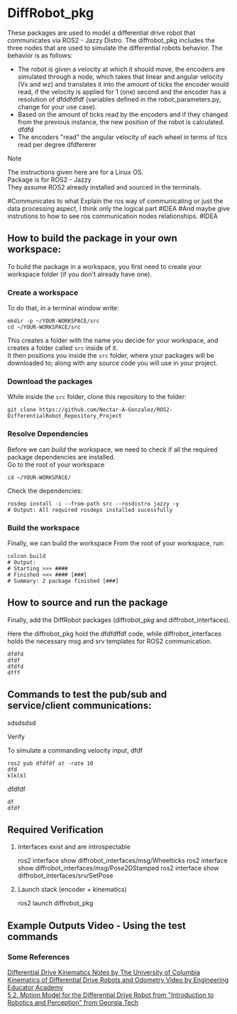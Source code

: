 # DiffRobot_pkg
These packages are used to model a differential drive robot that communicates via ROS2 - Jazzy Distro.
The diffrobot_pkg includes the three nodes that are used to simulate the differential robots behavior.
The behavior is as follows:<br>
- The robot is given a velocity at which it should move, the encoders are simulated through a node, which takes that linear and angular velocity (Vx and wz) and translates it into the amount of ticks the encoder would read, if the velocity is applied for 1 (one) second and the encoder has a resolution of dfddfdfdf (variables defined in the robot_parameters.py, change for your use case).<br>
- Based on the amount of ticks read by the encoders and if they changed from the previous instance, the new position of the robot is calculated.<br>
dfdfd
- The encoders "read" the angular velocity of each wheel in terms of tics read per degree dfdfererer
 
> [!Note] 
> The instructions given here are for a Linux OS.<br>
> Package is for ROS2 - Jazzy <br>
> They assume ROS2 already installed and sourced in the terminals.<br>

#Communicates to what Explain the ros way of communicating or just the data processing aspect, I think only the logical part #IDEA
#And maybe give instrutions to how to see ros communication nodes relationships. #IDEA

## How to build the package in your own workspace:
To build the package in a workspace, you first need to create your workspace folder (if you don't already have one).<br>

### Create a workspace
To do that, in a terminal window write:

    mkdir -p ~/YOUR-WORKSPACE/src 
    cd ~/YOUR-WORKSPACE/src

This creates a folder with the name you decide for your workspace, and creates a folder called `src` inside of it.<br>
It then positions you inside the `src` folder, where your packages will be downloaded to; along with any source code you will use in your project.

### Download the packages
While inside the `src` folder, clone this repository to the folder:

    git clone https://github.com/Nectar-A-Gonzalez/ROS2-DifferentialRobot_Repository_Project

### Resolve Dependencies
Before we can _build_ the workspace, we need to check if all the required package dependencies are installed.<br>
Go to the root of your workspace
    
    cd ~/YOUR-WORKSPACE/

Check the dependencies:

    rosdep install -i --from-path src --rosdistro jazzy -y
    # Output: All required rosdeps installed sucessfully

### Build the workspace
Finally, we can build the workspace
From the root of your workspace, run:
    
    colcon build
    # Output:
    # Starting >>> ####
    # Finished <<< #### [###]
    # Summary: 2 package finished [###]

## How to source and run the package
Finally, add the DiffRobot packages (diffrobot_pkg and diffrobot_interfaces).

Here the diffrobot_pkg hold the dfdfdffdf code, while diffrobot_interfaces holds the necessary msg and srv templates for ROS2 communication.

    dfdfd
    dfdf
    dfdfd
    dfff

## Commands to test the pub/sub and service/client communications:
sdsdsdsd<br>

Verify 



To simulate a commanding velocity input, dfdf<br>

    ros2 pub dfdfdf at -rate 10
    dfd
    klklkl

dfdfdf<br>

    df
    dfdf

## Required Verification
1) Interfaces exist and are introspectable<br>

    ros2 interface show diffrobot_interfaces/msg/Wheelticks
    ros2 interface show diffrobot_interfaces/msg/Pose2DStamped
    ros2 interface show diffrobot_interfaces/srv/SetPose

2) Launch stack (encoder + kinematics)

    ros2 launch diffrobot_pkg 

## Example Outputs Video - Using the test commands


### Some References<br>
[Differential Drive Kinematics Notes by The University of Columbia](https://www.cs.columbia.edu/~allen/F17/NOTES/icckinematics.pdf "CS W4733 NOTES - Differential Drive Robots")<br>
[Kinematics of Differential Drive Robots and Odometry Video by Engineering Educator Academy](https://www.youtube.com/watch?v=RZlZcDxQ8P4 "Kinematics of Differential Drive Robots and Odometry")<br>
[5.2. Motion Model for the Differential Drive Robot from "Introduction to Robotics and Perception" from Georgia Tech](https://www.roboticsbook.org/S52_diffdrive_actions.html "5.2. Motion Model for the Differential Drive Robo")<br>

